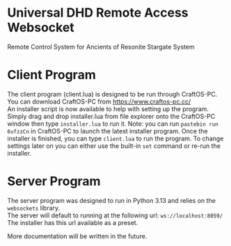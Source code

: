 # Universal DHD Remote Access Websocket

 Remote Control System for Ancients of Resonite Stargate System

# Client Program

The client program (client.lua) is designed to be run through CraftOS-PC.  
You can download CraftOS-PC from https://www.craftos-pc.cc/  
An installer script is now available to help with setting up the program.
Simply drag and drop installer.lua from file explorer onto the CraftOS-PC window then type `installer.lua` to run it.
Note: you can run `pastebin run 6ufzzCn` in CraftOS-PC to launch the latest installer program.
Once the installer is finished, you can type `client.lua` to run the program.
To change settings later on you can either use the built-in `set` command or re-run the installer.

# Server Program

The server program was designed to run in Python 3.13 and relies on the `websockets` library.  
The server will default to running at the following url: `ws://localhost:8059/`  
The installer has this url available as a preset.

More documentation will be written in the future.
